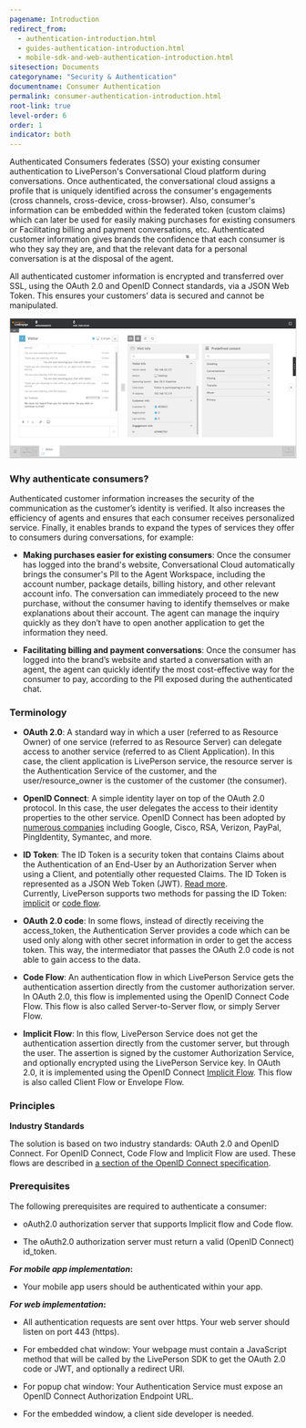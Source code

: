 ```yaml
---
pagename: Introduction
redirect_from:
  - authentication-introduction.html
  - guides-authentication-introduction.html
  - mobile-sdk-and-web-authentication-introduction.html
sitesection: Documents
categoryname: "Security & Authentication"
documentname: Consumer Authentication
permalink: consumer-authentication-introduction.html
root-link: true
level-order: 6
order: 1
indicator: both
---
```

Authenticated Consumers federates (SSO) your existing consumer authentication to LivePerson's Conversational Cloud platform during conversations. Once authenticated, the conversational cloud assigns a profile that is uniquely identified across the consumer's engagements (cross channels, cross-device, cross-browser). Also, consumer's information can be embedded within the federated token (custom claims) which can later be used for easily making purchases for existing consumers or Facilitating billing and payment conversations, etc. Authenticated customer information gives brands the confidence that each consumer is who they say they are, and that the relevant data for a personal conversation is at the disposal of the agent.

All authenticated customer information is encrypted and transferred over SSL, using the OAuth 2.0 and OpenID Connect standards, via a JSON Web Token. This ensures your customers’ data is secured and cannot 
be manipulated.

![Authenticated Customer Information in the Agent Workspace](img/authintro.png)

### Why authenticate consumers?

Authenticated customer information increases the security of the communication as the customer’s identity is verified. It also increases the efficiency of agents and ensures that each consumer receives personalized service. Finally, it enables brands to expand the types of services they offer to consumers during conversations, for example:

*	**Making purchases easier for existing consumers**: Once the consumer has logged into the brand's website, Conversational Cloud automatically brings the consumer's PII to the Agent Workspace, including the account number, package details, billing history, and other relevant account info. The conversation can immediately proceed to the new purchase, without the consumer having to identify themselves or make explanations about their account.  The agent can manage the inquiry quickly as they don’t have to open another application to get the information they need.

*	**Facilitating billing and payment conversations**: Once the consumer has logged into the brand’s website and started a conversation with an agent, the agent can quickly identify the most cost-effective way for the consumer to pay, according to the PII exposed during the authenticated chat.

### Terminology

*	**OAuth 2.0**: A standard way in which a user (referred to as Resource Owner) of one service (referred to as Resource Server) can delegate access to another service (referred to as Client Application). In this case, the client application is LivePerson service, the resource server is the Authentication Service of the customer, and the user/resource_owner is the customer of the customer (the consumer).

*	**OpenID Connect**: A simple identity layer on top of the OAuth 2.0 protocol. In this case, the user delegates the access to their identity properties to the other service. OpenID Connect has been adopted by [numerous companies](https://openid.net/foundation/sponsoring-members/) including Google, Cisco, RSA, Verizon, PayPal, PingIdentity, Symantec, and more.

*   **ID Token**: The ID Token is a security token that contains Claims about the Authentication of an End-User by an Authorization Server when using a Client, and potentially other requested Claims. The ID Token is represented as a JSON Web Token (JWT). [Read more](https://openid.net/specs/openid-connect-core-1_0.html).  
Currently, LivePerson supports two methods for passing the ID Token: [implicit](https://oauth.net/2/grant-types/implicit/) or [code flow](https://oauth.net/2/grant-types/authorization-code/). 

*	**OAuth 2.0 code**: In some flows, instead of directly receiving the access_token, the Authentication Server provides a code which can be used only along with other secret information in order to get the access token. This way, the intermediator that passes the OAuth 2.0 code is not able to gain access to the data.

*	**Code Flow**: An authentication flow in which LivePerson Service gets the authentication assertion directly from the customer authorization server. In OAuth 2.0, this flow is implemented using the OpenID Connect Code Flow. This flow is also called Server-to-Server flow, or simply Server Flow.

*	**Implicit Flow**: In this flow, LivePerson Service does not get the authentication assertion directly from the customer server, but through the user. The assertion is signed by the customer Authorization Service, and optionally encrypted using the LivePerson Service key. In OAuth 2.0, it is implemented using the OpenID Connect [Implicit Flow](https://openid.net/specs/openid-connect-core-1_0.html#ImplicitFlowAuth). This flow is also called Client Flow or Envelope Flow.

### Principles

**Industry Standards**

The solution is based on two industry standards: OAuth 2.0 and OpenID Connect. For OpenID Connect, Code Flow and Implicit Flow are used. These flows are described in [a section of the OpenID Connect specification](https://openid.net/specs/openid-connect-core-1_0.html#Authentication).

### Prerequisites

The following prerequisites are required to authenticate a consumer:

*	oAuth2.0 authorization server that supports Implicit flow and Code flow.

*   The oAuth2.0 authorization server must return a valid (OpenID Connect) id_token.

**_For mobile app implementation_:**

*	Your mobile app users should be authenticated within your app.

**_For web implementation_:**

*	All authentication requests are sent over https. Your web server should listen on port 443 (https).

*	For embedded chat window: Your webpage must contain a JavaScript method that will be called by the LivePerson SDK to get the OAuth 2.0 code or JWT, and optionally a redirect URI.

*	For popup chat window: Your Authentication Service must expose an OpenID Connect Authorization Endpoint URL.

*	For the embedded window, a client side developer is needed.
